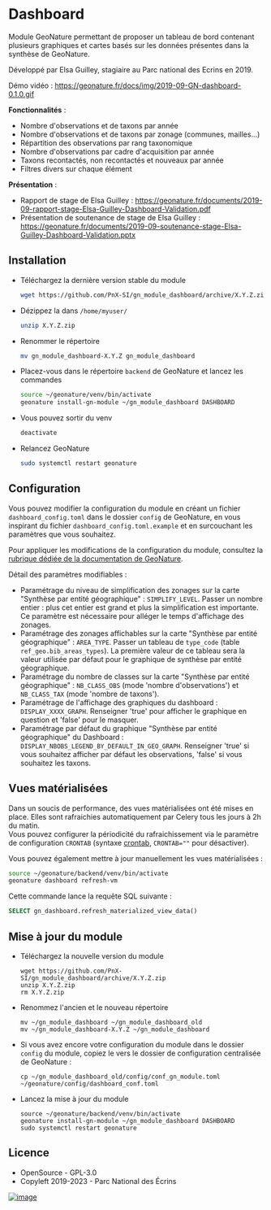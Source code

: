 Dashboard
=========

Module GeoNature permettant de proposer un tableau de bord contenant
plusieurs graphiques et cartes basés sur les données présentes dans la
synthèse de GeoNature.

Développé par Elsa Guilley, stagiaire au Parc national des Ecrins en 2019.

Démo vidéo :
<https://geonature.fr/docs/img/2019-09-GN-dashboard-0.1.0.gif>

**Fonctionnalités** :

-   Nombre d'observations et de taxons par année
-   Nombre d'observations et de taxons par zonage (communes, mailles...)
-   Répartition des observations par rang taxonomique
-   Nombre d'observations par cadre d'acquisition par année
-   Taxons recontactés, non recontactés et nouveaux par année
-   Filtres divers sur chaque élément

**Présentation** :

-   Rapport de stage de Elsa Guilley :
    <https://geonature.fr/documents/2019-09-rapport-stage-Elsa-Guilley-Dashboard-Validation.pdf>
-   Présentation de soutenance de stage de Elsa Guilley :
    <https://geonature.fr/documents/2019-09-soutenance-stage-Elsa-Guilley-Dashboard-Validation.pptx>

Installation
------------

- Téléchargez la dernière version stable du module
  ```bash
  wget https://github.com/PnX-SI/gn_module_dashboard/archive/X.Y.Z.zip
  ```
- Dézippez la dans `/home/myuser/` 
  ```bash
  unzip X.Y.Z.zip
  ```
- Renommer le répertoire
  ```bash
  mv gn_module_dashboard-X.Y.Z gn_module_dashboard
  ```
- Placez-vous dans le répertoire `backend` de GeoNature et lancez les commandes 
  ```bash
  source ~/geonature/venv/bin/activate
  geonature install-gn-module ~/gn_module_dashboard DASHBOARD
  ```
- Vous pouvez sortir du venv
  ```bash
  deactivate
  ```
- Relancez GeoNature 
  ```bash
  sudo systemctl restart geonature
  ```

Configuration
-------------

Vous pouvez modifier la configuration du module en créant un fichier
`dashboard_config.toml` dans le dossier `config` de GeoNature, en vous inspirant 
du fichier `dashboard_config.toml.example` et en surcouchant les paramètres que vous souhaitez.

Pour appliquer les modifications de la configuration du module, consultez 
la [rubrique dédiée de la documentation de GeoNature](https://docs.geonature.fr/installation.html#module-config).

Détail des paramètres modifiables :

-   Paramétrage du niveau de simplification des zonages sur la carte
    "Synthèse par entité géographique" : `SIMPLIFY_LEVEL`. Passer un
    nombre entier : plus cet entier est grand et plus la simplification
    est importante. Ce paramètre est nécessaire pour alléger le temps
    d'affichage des zonages.
-   Paramétrage des zonages affichables sur la carte "Synthèse par
    entité géographique" : `AREA_TYPE`. Passer un tableau de
    `type_code` (table `ref_geo.bib_areas_types`). La première valeur de
    ce tableau sera la valeur utilisée par défaut pour le graphique de
    synthèse par entité géographique.
-   Paramétrage du nombre de classes sur la carte "Synthèse par entité
    géographique" : `NB_CLASS_OBS` (mode 'nombre d'observations') et
    `NB_CLASS_TAX` (mode 'nombre de taxons').
-   Paramétrage de l'affichage des graphiques du dashboard :
    `DISPLAY_XXXX_GRAPH`. Renseigner 'true' pour afficher le graphique
    en question et 'false' pour le masquer.
-   Paramétrage par défaut du graphique "Synthèse par entité
    géographique" du Dashboard :
    `DISPLAY_NBOBS_LEGEND_BY_DEFAULT_IN_GEO_GRAPH`. Renseigner 'true'
    si vous souhaitez afficher par défaut les observations, 'false'
    si vous souhaitez les taxons.

Vues matérialisées
------------------

Dans un soucis de performance, des vues matérialisées ont été mises en
place. Elles sont rafraichies automatiquement par Celery tous les jours à 2h du matin.  
Vous pouvez configurer la périodicité du rafraichissement via le paramètre
de configuration ``CRONTAB`` 
(syntaxe [crontab](https://crontab.guru/), ``CRONTAB=""`` pour désactiver).

Vous pouvez également mettre à jour manuellement les vues matérialisées :

```bash
source ~/geonature/backend/venv/bin/activate
geonature dashboard refresh-vm
```

Cette commande lance la requête SQL suivante :

```sql
SELECT gn_dashboard.refresh_materialized_view_data()
```

Mise à jour du module
---------------------

-   Téléchargez la nouvelle version du module

        wget https://github.com/PnX-SI/gn_module_dashboard/archive/X.Y.Z.zip
        unzip X.Y.Z.zip
        rm X.Y.Z.zip

-   Renommez l'ancien et le nouveau répertoire

        mv ~/gn_module_dashboard ~/gn_module_dashboard_old
        mv ~/gn_module_dashboard-X.Y.Z ~/gn_module_dashboard

-   Si vous avez encore votre configuration du module dans le dossier `config` du module, 
    copiez le vers le dossier de configuration centralisée de GeoNature :

        cp ~/gn_module_dashboard_old/config/conf_gn_module.toml ~/geonature/config/dashboard_conf.toml

-   Lancez la mise à jour du module

        source ~/geonature/backend/venv/bin/activate
        geonature install-gn-module ~/gn_module_dashboard DASHBOARD
        sudo systemctl restart geonature

Licence
-------

-   OpenSource - GPL-3.0
-   Copyleft 2019-2023 - Parc National des Écrins

[![image](https://geonature.fr/img/logo-pne.jpg)](http://www.ecrins-parcnational.fr)
